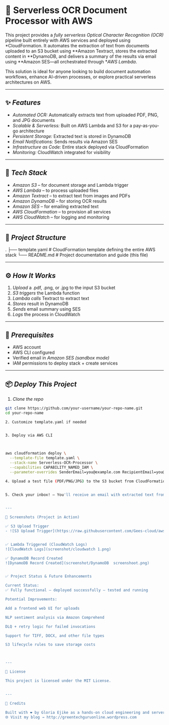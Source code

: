 # 🧾 Serverless OCR Document Processor with AWS

This project provides a *fully serverless Optical Character Recognition (OCR)* pipeline built entirely with AWS services and deployed using *CloudFormation. It automates the extraction of text from documents uploaded to an S3 bucket using **Amazon Textract, stores the extracted content in **DynamoDB, and delivers a summary of the results via email using **Amazon SES—all orchestrated through **AWS Lambda*.

This solution is ideal for anyone looking to build document automation workflows, enhance AI-driven processes, or explore practical serverless architectures on AWS.

---

## ✨ *Features*

- *Automated OCR:* Automatically extracts text from uploaded PDF, PNG, and JPG documents  
- *Scalable & Serverless:* Built on AWS Lambda and S3 for a pay-as-you-go architecture  
- *Persistent Storage:* Extracted text is stored in DynamoDB  
- *Email Notifications:* Sends results via Amazon SES  
- *Infrastructure as Code:* Entire stack deployed via CloudFormation  
- *Monitoring:* CloudWatch integrated for visibility

---

## 🚀 *Tech Stack*

- *Amazon S3* – for document storage and Lambda trigger  
- *AWS Lambda* – to process uploaded files  
- *Amazon Textract* – to extract text from images and PDFs  
- *Amazon DynamoDB* – for storing OCR results  
- *Amazon SES* – for emailing extracted text  
- *AWS CloudFormation* – to provision all services  
- *AWS CloudWatch* – for logging and monitoring

---

## 📂 *Project Structure*

. ├── template.yaml           # CloudFormation template defining the entire AWS stack └── README.md               # Project documentation and guide (this file)

---

## ⚙ *How It Works*

1. *Upload* a .pdf, .png, or .jpg to the input S3 bucket  
2. *S3 triggers* the Lambda function  
3. *Lambda calls* Textract to extract text  
4. *Stores* result in DynamoDB  
5. *Sends* email summary using SES  
6. *Logs* the process in CloudWatch

---

## 🔐 *Prerequisites*

- AWS account  
- AWS CLI configured  
- Verified email in *Amazon SES (sandbox mode)*  
- IAM permissions to deploy stack + create services

---

## 📦 *Deploy This Project*

1. *Clone the repo*  
```bash
git clone https://github.com/your-username/your-repo-name.git
cd your-repo-name

2. Customize template.yaml if needed


3. Deploy via AWS CLI



aws cloudformation deploy \
  --template-file template.yaml \
  --stack-name Serverless-OCR-Processor \
  --capabilities CAPABILITY_NAMED_IAM \
  --parameter-overrides SenderEmail=you@example.com RecipientEmail=you@example.com

4. Upload a test file (PDF/PNG/JPG) to the S3 bucket from CloudFormation Output


5. Check your inbox! — You'll receive an email with extracted text from Textract


---

📸 Screenshots (Project in Action)

✅ S3 Upload Trigger  
- ![S3 Upload Trigger](https://raw.githubusercontent.com/Gees-cloud/aws-serverless-ocr-processor/main/S3%20real%20world%20project.png "S3 Upload Screenshot")


✅ Lambda Triggered (CloudWatch Logs)  
![CloudWatch Logs](screenshot/cloudwatch 1.png)

✅ DynamoDB Record Created  
![DynamoDB Record Created](screenshot/DynamoDB  screenshoot.png)


✅ Project Status & Future Enhancements

Current Status:
✅ Fully functional – deployed successfully – tested and running

Potential Improvements:

Add a frontend web UI for uploads

NLP sentiment analysis via Amazon Comprehend

DLQ + retry logic for failed invocations

Support for TIFF, DOCX, and other file types

S3 lifecycle rules to save storage costs



---

📄 License

This project is licensed under the MIT License.


---

🙌 Credits

Built with ❤ by Gloria Ejike as a hands-on cloud engineering and serverless practice project.
🌐 Visit my blog → http://greentechguruonline.wordpress.com 
